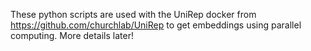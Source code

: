 These python scripts are used with the UniRep docker from https://github.com/churchlab/UniRep to get embeddings using parallel computing. 
More details later!
